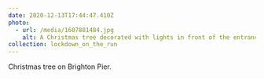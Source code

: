 ```yaml
---
date: 2020-12-13T17:44:47.410Z
photo:
  - url: /media/1607881484.jpg
    alt: A Christmas tree decorated with lights in front of the entrance to the pier.
collection: lockdown_on_the_run
---
```

Christmas tree on Brighton Pier.
